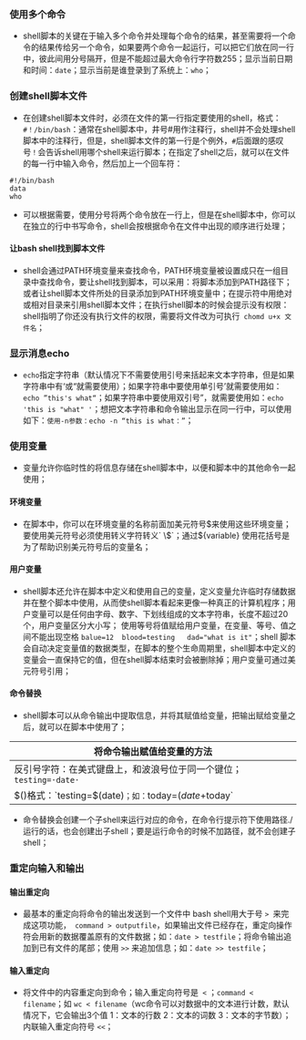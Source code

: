 ### 使用多个命令
+ shell脚本的关键在于输入多个命令并处理每个命令的结果，甚至需要将一个命令的结果传给另一个命令，如果要两个命令一起运行，可以把它们放在同一行中，彼此间用分号隔开，但是不能超过最大命令行字符数255；显示当前日期和时间：`date`；显示当前是谁登录到了系统上：`who`；

### 创建shell脚本文件
+ 在创建shell脚本文件时，必须在文件的第一行指定要使用的shell，格式：`#！/bin/bash`：通常在shell脚本中，井号#用作注释行，shell并不会处理shell脚本中的注释行，但是，shell脚本文件的第一行是个例外，`#`后面跟的感叹号`！`会告诉shell用哪个shell来运行脚本；在指定了shell之后，就可以在文件的每一行中输入命令，然后加上一个回车符：

```
#!/bin/bash
data
who
```
+ 可以根据需要，使用分号将两个命令放在一行上，但是在shell脚本中，你可以在独立的行中书写命令，shell会按根据命令在文件中出现的顺序进行处理；
#### 让bash shell找到脚本文件
+ shell会通过PATH环境变量来查找命令，PATH环境变量被设置成只在一组目录中查找命令，要让shell找到脚本，可以采用：将脚本添加到PATH路径下；或者让shell脚本文件所处的目录添加到PATH环境变量中；在提示符中用绝对或相对目录来引用shell脚本文件；在执行shell脚本的时候会提示没有权限：shell指明了你还没有执行文件的权限，需要将文件改为可执行` chomd u+x 文件名`；

### 显示消息echo
+ `echo`指定字符串（默认情况下不需要使用引号来括起来文本字符串，但是如果字符串中有‘或“就需要使用）；如果字符串中要使用单引号’就需要使用如：`echo ”this's what“`；如果字符串中要使用双引号”，就需要使用如：`echo 'this is "what" '`；想把文本字符串和命令输出显示在同一行中，可以使用如下：`使用-n参数：echo -n “this is what：”`；

### 使用变量
+ 变量允许你临时性的将信息存储在shell脚本中，以便和脚本中的其他命令一起使用；
#### 环境变量
+ 在脚本中，你可以在环境变量的名称前面加美元符号$来使用这些环境变量；要使用美元符号必须使用转义字符转义` \$`；通过${variable} 使用花括号是为了帮助识别美元符号后的变量名；
#### 用户变量
+ shell脚本还允许在脚本中定义和使用自己的变量，定义变量允许临时存储数据并在整个脚本中使用，从而使shell脚本看起来更像一种真正的计算机程序；用户变量可以是任何由字母、数字、下划线组成的文本字符串，长度不超过20个，用户变量区分大小写； 使用等号将值赋给用户变量，在变量、等号、值之间不能出现空格 `balue=12  blood=testing   dad="what is it"`；shell 脚本会自动决定变量值的数据类型，在脚本的整个生命周期里，shell脚本中定义的变量会一直保持它的值，但在shell脚本结束时会被删除掉；用户变量可通过美元符号引用；
#### 命令替换
+ shell脚本可以从命令输出中提取信息，并将其赋值给变量，把输出赋给变量之后，就可以在脚本中使用了；

|将命令输出赋值给变量的方法|
|------|
|反引号字符：在美式键盘上，和波浪号位于同一个键位；`testing=·date·`|
|$()格式：`testing=$(date)`；如：`today=$(date +%y%m%d)`（today为日期如170828），`ls /usr/bin -al > log.$today`|

+ 命令替换会创建一个子shell来运行对应的命令，在命令行提示符下使用路径./运行的话，也会创建出子shell；要是运行命令的时候不加路径，就不会创建子shell；

### 重定向输入和输出
#### 输出重定向
+ 最基本的重定向将命令的输出发送到一个文件中 bash shell用大于号 `> `来完成这项功能，` command > outputfile`，如果输出文件已经存在，重定向操作符会用新的数据覆盖原有的文件数据；如：`date > testfile`；将命令输出追加到已有文件的尾部；使用 `>>` 来追加信息；如：`date >> testfile`；
#### 输入重定向
+ 将文件中的内容重定向到命令；输入重定向符号是` <` ；`command < filename`；如 `wc < filename`（wc命令可以对数据中的文本进行计数，默认情况下，它会输出3个值 1：文本的行数 2：文本的词数 3：文本的字节数）；内联输入重定向符号 `<<`；

